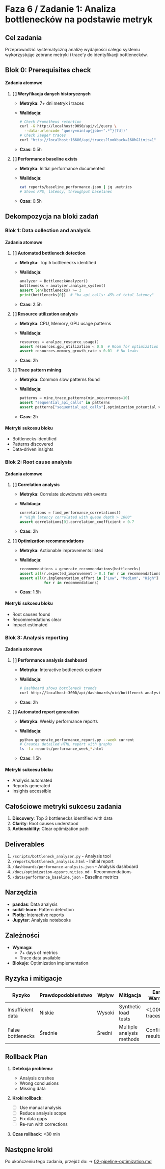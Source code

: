 # Faza 6 / Zadanie 1: Analiza bottlenecków na podstawie metryk

## Cel zadania

Przeprowadzić systematyczną analizę wydajności całego systemu wykorzystując zebrane metryki i trace'y do identyfikacji bottlenecków.

## Blok 0: Prerequisites check

#### Zadania atomowe

1. **[ ] Weryfikacja danych historycznych**
   - **Metryka**: 7+ dni metryk i traces
   - **Walidacja**:

     ```bash
     # Check Prometheus retention
     curl -G http://localhost:9090/api/v1/query \
       --data-urlencode 'query=min(up{job=~".*"}[7d])'
     # Check Jaeger traces
     curl "http://localhost:16686/api/traces?lookback=168h&limit=1"
     ```

   - **Czas**: 0.5h

2. **[ ] Performance baseline exists**
   - **Metryka**: Initial performance documented
   - **Walidacja**:

     ```bash
     cat reports/baseline_performance.json | jq .metrics
     # Shows FPS, latency, throughput baselines
     ```

   - **Czas**: 0.5h

## Dekompozycja na bloki zadań

### Blok 1: Data collection and analysis

#### Zadania atomowe

1. **[ ] Automated bottleneck detection**
   - **Metryka**: Top 5 bottlenecks identified
   - **Walidacja**:

     ```python
     analyzer = BottleneckAnalyzer()
     bottlenecks = analyzer.analyze_system()
     assert len(bottlenecks) >= 3
     print(bottlenecks[0])  # "ha_api_calls: 45% of total latency"
     ```

   - **Czas**: 2.5h

2. **[ ] Resource utilization analysis**
   - **Metryka**: CPU, Memory, GPU usage patterns
   - **Walidacja**:

     ```python
     resources = analyze_resource_usage()
     assert resources.gpu_utilization < 0.8  # Room for optimization
     assert resources.memory_growth_rate < 0.01  # No leaks
     ```

   - **Czas**: 2h

3. **[ ] Trace pattern mining**
   - **Metryka**: Common slow patterns found
   - **Walidacja**:

     ```python
     patterns = mine_trace_patterns(min_occurrences=10)
     assert "sequential_api_calls" in patterns
     assert patterns["sequential_api_calls"].optimization_potential > 0.3
     ```

   - **Czas**: 2h

#### Metryki sukcesu bloku

- Bottlenecks identified
- Patterns discovered
- Data-driven insights

### Blok 2: Root cause analysis

#### Zadania atomowe

1. **[ ] Correlation analysis**
   - **Metryka**: Correlate slowdowns with events
   - **Walidacja**:

     ```python
     correlations = find_performance_correlations()
     # "High latency correlated with queue depth > 1000"
     assert correlations[0].correlation_coefficient > 0.7
     ```

   - **Czas**: 2h

2. **[ ] Optimization recommendations**
   - **Metryka**: Actionable improvements listed
   - **Walidacja**:

     ```python
     recommendations = generate_recommendations(bottlenecks)
     assert all(r.expected_improvement > 0.1 for r in recommendations)
     assert all(r.implementation_effort in ["Low", "Medium", "High"]
                for r in recommendations)
     ```

   - **Czas**: 1.5h

#### Metryki sukcesu bloku

- Root causes found
- Recommendations clear
- Impact estimated

### Blok 3: Analysis reporting

#### Zadania atomowe

1. **[ ] Performance analysis dashboard**
   - **Metryka**: Interactive bottleneck explorer
   - **Walidacja**:

     ```bash
     # Dashboard shows bottleneck trends
     curl http://localhost:3000/api/dashboards/uid/bottleneck-analysis
     ```

   - **Czas**: 2h

2. **[ ] Automated report generation**
   - **Metryka**: Weekly performance reports
   - **Walidacja**:

     ```bash
     python generate_performance_report.py --week current
     # Creates detailed HTML report with graphs
     ls -la reports/performance_week_*.html
     ```

   - **Czas**: 1.5h

#### Metryki sukcesu bloku

- Analysis automated
- Reports generated
- Insights accessible

## Całościowe metryki sukcesu zadania

1. **Discovery**: Top 3 bottlenecks identified with data
2. **Clarity**: Root causes understood
3. **Actionability**: Clear optimization path

## Deliverables

1. `/scripts/bottleneck_analyzer.py` - Analysis tool
2. `/reports/bottleneck_analysis.html` - Initial report
3. `/dashboards/performance-analysis.json` - Analysis dashboard
4. `/docs/optimization-opportunities.md` - Recommendations
5. `/data/performance_baseline.json` - Baseline metrics

## Narzędzia

- **pandas**: Data analysis
- **scikit-learn**: Pattern detection
- **Plotly**: Interactive reports
- **Jupyter**: Analysis notebooks

## Zależności

- **Wymaga**:
  - 7+ days of metrics
  - Trace data available
- **Blokuje**: Optimization implementation

## Ryzyka i mitigacje

| Ryzyko | Prawdopodobieństwo | Wpływ | Mitigacja | Early Warning |
|--------|-------------------|-------|-----------|---------------|
| Insufficient data | Niskie | Wysoki | Synthetic load tests | <1000 traces |
| False bottlenecks | Średnie | Średni | Multiple analysis methods | Conflicting results |

## Rollback Plan

1. **Detekcja problemu**:
   - Analysis crashes
   - Wrong conclusions
   - Missing data

2. **Kroki rollback**:
   - [ ] Use manual analysis
   - [ ] Reduce analysis scope
   - [ ] Fix data gaps
   - [ ] Re-run with corrections

3. **Czas rollback**: <30 min

## Następne kroki

Po ukończeniu tego zadania, przejdź do:
→ [02-pipeline-optimization.md](./02-pipeline-optimization.md)
